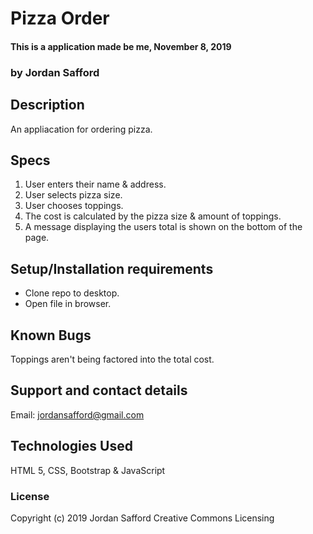 # Pizza Order

#### This is a application made be me, November 8, 2019

### by Jordan Safford

## Description

An appliacation for ordering pizza.

## Specs

1. User enters their name & address.
2. User selects pizza size.
3. User chooses toppings.
4. The cost is calculated by the pizza size & amount of toppings.
5. A message displaying the users total is shown on the bottom of the page.

## Setup/Installation requirements

* Clone repo to desktop.
* Open file in browser.

## Known Bugs

Toppings aren't being factored into the total cost.

## Support and contact details

Email: jordansafford@gmail.com

## Technologies Used

HTML 5, CSS, Bootstrap & JavaScript

### License


Copyright (c) 2019 Jordan Safford Creative Commons Licensing
